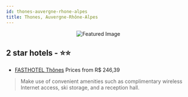 ```yaml
---
id: thones-auvergne-rhone-alpes
title: Thones, Auvergne-Rhône-Alpes
---
```


<center><img src="https://i.travelapi.com/hotels/3000000/2540000/2534300/2534242/724b4af4_z.jpg" alt="Featured Image" /></center>


##  2 star hotels - ⭐️⭐️

-    [FASTHOTEL Thônes](https://us.hurb.com/hotels/thones/fasthotel-thones-JNP-JP660950?cmp=18055) Prices from R$ 246,39
   > Make use of convenient amenities such as complimentary wireless Internet access, ski storage, and a reception hall.
